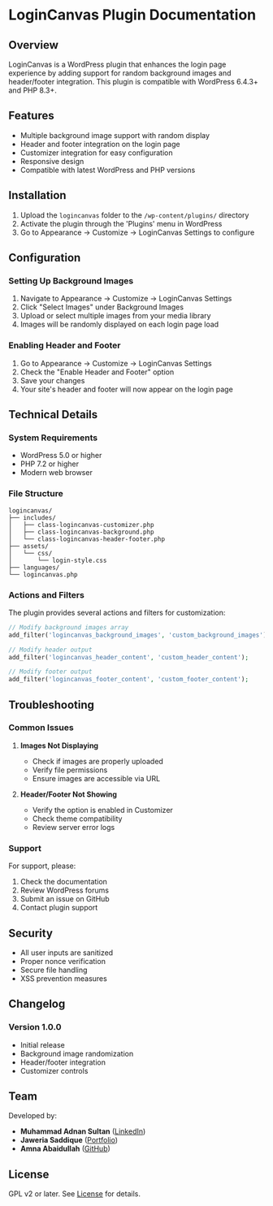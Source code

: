# LoginCanvas Plugin Documentation

## Overview
LoginCanvas is a WordPress plugin that enhances the login page experience by adding support for random background images and header/footer integration. This plugin is compatible with WordPress 6.4.3+ and PHP 8.3+.

## Features
- Multiple background image support with random display
- Header and footer integration on the login page
- Customizer integration for easy configuration
- Responsive design
- Compatible with latest WordPress and PHP versions

## Installation
1. Upload the `logincanvas` folder to the `/wp-content/plugins/` directory
2. Activate the plugin through the 'Plugins' menu in WordPress
3. Go to Appearance → Customize → LoginCanvas Settings to configure

## Configuration

### Setting Up Background Images
1. Navigate to Appearance → Customize → LoginCanvas Settings
2. Click "Select Images" under Background Images
3. Upload or select multiple images from your media library
4. Images will be randomly displayed on each login page load

### Enabling Header and Footer
1. Go to Appearance → Customize → LoginCanvas Settings
2. Check the "Enable Header and Footer" option
3. Save your changes
4. Your site's header and footer will now appear on the login page

## Technical Details

### System Requirements
- WordPress 5.0 or higher
- PHP 7.2 or higher
- Modern web browser

### File Structure
```
logincanvas/
├── includes/
│   ├── class-logincanvas-customizer.php
│   ├── class-logincanvas-background.php
│   └── class-logincanvas-header-footer.php
├── assets/
│   └── css/
│       └── login-style.css
├── languages/
└── logincanvas.php
```

### Actions and Filters
The plugin provides several actions and filters for customization:

```php
// Modify background images array
add_filter('logincanvas_background_images', 'custom_background_images');

// Modify header output
add_filter('logincanvas_header_content', 'custom_header_content');

// Modify footer output
add_filter('logincanvas_footer_content', 'custom_footer_content');
```

## Troubleshooting

### Common Issues

1. **Images Not Displaying**
   - Check if images are properly uploaded
   - Verify file permissions
   - Ensure images are accessible via URL

2. **Header/Footer Not Showing**
   - Verify the option is enabled in Customizer
   - Check theme compatibility
   - Review server error logs

### Support
For support, please:
1. Check the documentation
2. Review WordPress forums
3. Submit an issue on GitHub
4. Contact plugin support

## Security

- All user inputs are sanitized
- Proper nonce verification
- Secure file handling
- XSS prevention measures

## Changelog

### Version 1.0.0
- Initial release
- Background image randomization
- Header/footer integration
- Customizer controls
## Team
Developed by:
- **Muhammad Adnan Sultan** ([LinkedIn](https://www.linkedin.com/in/dev-madnansultan/))
- **Jaweria Saddique** ([Portfolio](https://www.linkedin.com/in/jaweria-siddique1/))
- **Amna Abaidullah** ([GitHub](https://github.com/))

## License
GPL v2 or later. See [License](https://www.gnu.org/licenses/gpl-2.0.html) for details.